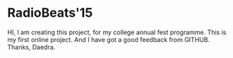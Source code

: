 # RadioBeats'15
HI,
  I am creating this project, for my college annual fest programme. This is my first online project. And I have got a good feedback from GITHUB.
Thanks,
Daedra.
